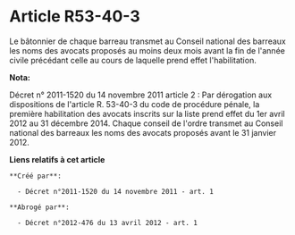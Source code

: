 # Article R53-40-3

Le bâtonnier de chaque barreau transmet au Conseil national des barreaux les noms des avocats proposés au moins deux mois
avant la fin de l'année civile précédant celle au cours de laquelle prend effet l'habilitation.

**Nota:**

Décret n° 2011-1520 du 14 novembre 2011 article 2 : Par dérogation aux dispositions de l'article R. 53-40-3 du code de
procédure pénale, la première habilitation des avocats inscrits sur la liste prend effet du 1er avril 2012 au 31 décembre
2014. Chaque conseil de l'ordre transmet au Conseil national des barreaux les noms des avocats proposés avant le 31 janvier
2012.

**Liens relatifs à cet article**

	**Créé par**:

	  - Décret n°2011-1520 du 14 novembre 2011 - art. 1

	**Abrogé par**:

	  - Décret n°2012-476 du 13 avril 2012 - art. 1
